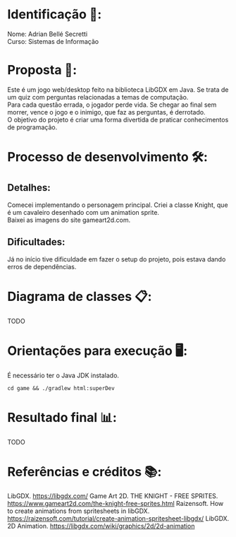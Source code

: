 # Identificação 🪪:
Nome:  Adrian Bellé Secretti <br>
Curso: Sistemas de Informação

# Proposta 📄:
Este é um jogo web/desktop feito na biblioteca LibGDX em Java.
Se trata de um quiz com perguntas relacionadas a temas de computação. <br>
Para cada questão errada, o jogador perde vida.
Se chegar ao final sem morrer, vence o jogo e o inimigo, que faz as perguntas, é derrotado. <br>
O objetivo do projeto é criar uma forma divertida de praticar conhecimentos de programação.

# Processo de desenvolvimento 🛠️:
## Detalhes:
Comecei implementando o personagem principal. Criei a classe Knight, que é um cavaleiro
desenhado com um animation sprite. <br>
Baixei as imagens do site gameart2d.com. <br>

## Dificultades:
Já no início tive dificuldade em fazer o setup do projeto, pois estava dando erros de dependências.

# Diagrama de classes 📋:
TODO

# Orientações para execução 🖥️:
É necessário ter o Java JDK instalado.
```shell
cd game && ./gradlew html:superDev
```

# Resultado final 📊:
TODO

# Referências e créditos 📚:
LibGDX. <https://libgdx.com/>
Game Art 2D. THE KNIGHT - FREE SPRITES. <https://www.gameart2d.com/the-knight-free-sprites.html>
Raizensoft. How to create animations from spritesheets in libGDX. <https://raizensoft.com/tutorial/create-animation-spritesheet-libgdx/>
LibGDX. 2D Animation. <https://libgdx.com/wiki/graphics/2d/2d-animation>